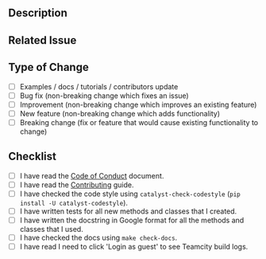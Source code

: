 ## Description

<!-- Add a more detailed description of the changes if needed. -->

## Related Issue

<!-- If your PR refers to a related issue, link it here. -->

## Type of Change

<!-- Mark with an `x` all the checkboxes that apply (like `[x]`) -->

- [ ] Examples / docs / tutorials / contributors update
- [ ] Bug fix (non-breaking change which fixes an issue)
- [ ] Improvement (non-breaking change which improves an existing feature)
- [ ] New feature (non-breaking change which adds functionality)
- [ ] Breaking change (fix or feature that would cause existing functionality to change)

## Checklist

<!-- Mark with an `x` all the checkboxes that apply (like `[x]`) -->

- [ ] I have read the [Code of Conduct](https://github.com/catalyst-team/catalyst/blob/master/CODE_OF_CONDUCT.md) document.
- [ ] I have read the [Contributing](https://github.com/catalyst-team/catalyst/blob/master/CONTRIBUTING.md) guide.
- [ ] I have checked the code style using `catalyst-check-codestyle` (`pip install -U catalyst-codestyle`).
- [ ] I have written tests for all new methods and classes that I created.
- [ ] I have written the docstring in Google format for all the methods and classes that I used.
- [ ] I have checked the docs using `make check-docs`.
- [ ] I have read I need to click 'Login as guest' to see Teamcity build logs.
